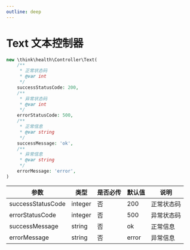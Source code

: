 ```yaml
---
outline: deep
---
```


# Text 文本控制器

```php
new \think\health\Controller\Text(
    /**
     * 正常状态码
     * @var int
     */
    successStatusCode: 200,
    /**
     * 异常状态码
     * @var int
     */
    errorStatusCode: 500,
    /**
     * 正常信息
     * @var string
     */
    successMessage: 'ok',
    /**
     * 异常信息
     * @var string
     */
    errorMessage: 'error',
)
```

| 参数              | 类型    | 是否必传 | 默认值 | 说明       |
| ----------------- | ------- | -------- | ------ | ---------- |
| successStatusCode | integer | 否       | 200    | 正常状态码 |
| errorStatusCode   | integer | 否       | 500    | 异常状态码 |
| successMessage    | string  | 否       | ok     | 正常信息   |
| errorMessage      | string  | 否       | error  | 异常信息   |
